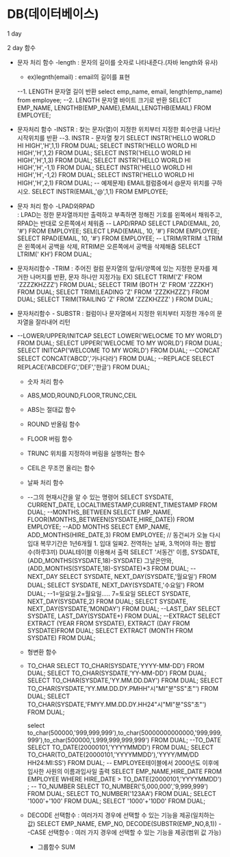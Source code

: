 # DB(데이터베이스)
1 day





2 day
함수

- 문자 처리 함수 -length
  : 문자의 길이를 숫자로 나타내준다.(자바 length와 유사)
  - ex)legnth(email) : email의 길이를 표현
  
  --1. LENGTH 문자열 길이 반환
  select emp_name, email, length(emp_name) from employee;
  --2. LENGTH 문자열 바이트 크기로 반환
  SELECT EMP_NAME, LENGTHB(EMP_NAME),EMAIL,LENGTHB(EMAIL) FROM EMPLOYEE;
 
- 문자처리 함수 -INSTR
 : 찾는 문자(열)이 지정한 위치부터 지정한 회수만큼 나타난 시작위치를 반환
  --3. INSTR - 문자열 찾기
  SELECT INSTR('HELLO WORLD HI HIGH','H',1,1) FROM DUAL;
  SELECT INSTR('HELLO WORLD HI HIGH','H',1,2) FROM DUAL;
  SELECT INSTR('HELLO WORLD HI HIGH','H',1,3) FROM DUAL;
  SELECT INSTR('HELLO WORLD HI HIGH','H',-1,1) FROM DUAL;
  SELECT INSTR('HELLO WORLD HI HIGH','H',-1,2) FROM DUAL;
  SELECT INSTR('HELLO WORLD HI HIGH','H',2,1) FROM DUAL;
  -- 예제문제)
  EMAIL컬럼중에서 @문자 위치를 구하시오.
SELECT INSTR(EMAIL,'@',1,1) FROM EMPLOYEE;

 - 문자 처리 함수 -LPAD와RPAD  
 : LPAD는 정한 문자열까지만 출력하고 부족하면 정해진 기호를 왼쪽에서 채워주고, RPAD는 반대로 오른쪽에서 체워줌
  -- LAPD/RPAD
  SELECT LPAD(EMAIL, 20, '#') FROM EMPLOYEE;
  SELECT LPAD(EMAIL, 10, '#') FROM EMPLOYEE;
  SELECT RPAD(EMAIL, 10, '#') FROM EMPLOYEE;
  -- LTRIM/RTRIM
  :LTRIM은 왼쪽에서 공백을 삭제, RTRIM은 오른쪽에서 공백을 삭제해줌
  SELECT LTRIM('     KH') FROM DUAL;
  
 - 문자처리함수 -TRIM
  : 주어진 컬럼 문자열의 앞/뒤/양쪽에 있는 지정한 문자를 제거한 나머지를 반환, 문자 하나만 지정가능
  EX) SELECT TRIM('Z' FROM 'ZZZZKHZZZ') FROM DUAL;
      SELECT TRIM (BOTH 'Z' FROM 'ZZZKH') FROM DUAL;
      SELECT TRIM(LEADING 'Z' FROM 'ZZZKHZZZ') FROM DUAL;
      SELECT TRIM(TRAILING 'Z' FROM 'ZZZKHZZZ' ) FROM DUAL;
  - 문자처리함수 - SUBSTR
  : 컬럼이나 문자열에서 지정한 위치부터 지정한 개수의 문자열을 잘라내어 리턴
- 
  --LOWER/UPPER/INITCAP
  SELECT LOWER('WELOCME TO MY WORLD') FROM DUAL;
  SELECT UPPER('WELOCME TO MY WORLD') FROM DUAL;
  SELECT INITCAP('WELCOME TO MY WORLD') FROM DUAL;
  --CONCAT
  SELECT CONCAT('ABCD','가나다라') FROM DUAL;
  --REPLACE
  SELECT REPLACE('ABCDEFG','DEF','한글') FROM DUAL;
  
  - 숫자 처리 함수
  - ABS,MOD,ROUND,FLOOR,TRUNC,CEIL
  - ABS는 절대값 함수
  - ROUND 반올림 함수
  - FLOOR 버림 함수
  - TRUNC 위치를 지정하야 버림을 실행하는 함수
  - CEIL은 무조껀 올리는 함수
  
  - 날짜 처리 함수
  - --그의 현재시간을 알 수 있는 명령어
    SELECT SYSDATE, CURRENT_DATE, LOCALTIMESTAMP,CURRENT_TIMESTAMP FROM DUAL;
    --MONTHS_BETWEEN
    SELECT EMP_NAME, FLOOR(MONTHS_BETWEEN(SYSDATE,HIRE_DATE)) FROM EMPLOYEE;
    --ADD MONTHS
    SELECT EMP_NAME, ADD_MONTHS(HIRE_DATE,3) FROM EMPLOYEE;
    // 동건씨가 오늘 다시 입대 복무기간은 1년6개월 1. 입대 일짜2. 전역하는 날짜, 3.먹어야 하는 짬밥 수(하루3끼) DUAL테이블 이용해서 출력
    SELECT '서동건' 이름, SYSDATE,(ADD_MONTHS(SYSDATE,18)-SYSDATE) 그날은안와, (ADD_MONTHS(SYSDATE,18)-SYSDATE)*3 FROM DUAL;
    --NEXT_DAY
    SELECT SYSDATE, NEXT_DAY(SYSDATE,'월요일') FROM DUAL;
    SELECT SYSDATE, NEXT_DAY(SYSDATE,'수요일') FROM DUAL;
    --1=일요일.2=월요일..... 7=토요일
    SELECT SYSDATE, NEXT_DAY(SYSDATE,2) FROM DUAL;
    SELECT SYSDATE, NEXT_DAY(SYSDATE,'MONDAY') FROM DUAL;
    --LAST_DAY
    SELECT SYSDATE, LAST_DAY(SYSDATE+) FROM DUAL;
    --EXTRACT
    SELECT EXTRACT (YEAR FROM SYSDATE), EXTRACT (DAY FROM SYSDATE)FROM DUAL;
    SELECT EXTRACT (MONTH FROM SYSDATE) FROM DUAL;
    
  - 형변환 함수
  - TO_CHAR
      SELECT TO_CHAR(SYSDATE,'YYYY-MM-DD') FROM DUAL;
    SELECT TO_CHAR(SYSDATE,'YY-MM-DD') FROM DUAL;
    SELECT TO_CHAR(SYSDATE,'YY.MM.DD.DAY') FROM DUAL;
    SELECT TO_CHAR(SYSDATE,'YY.MM.DD.DY.PMHH"시"MI"분"SS"초"') FROM DUAL;
    SELECT TO_CHAR(SYSDATE,'FMYY.MM.DD.DY.HH24"시"MI"분"SS"초"') FROM DUAL;

    select to_char(500000,'999,999,999'),to_char(50000000000000,'999,999,999'),to_char(500000,'L999,999,999,999') FROM DUAL;
    --TO_DATE
    SELECT TO_DATE(20000101,'YYYYMMDD') FROM DUAL;
    SELECT TO_CHAR(TO_DATE(20000101,'YYYYMMDD'),'YYYY/MM/DD HH24:MI:SS') FROM DUAL;
    -- EMPLOYEE테이블에서 2000년도 이후에 입사한 사원의 이름과입사일 출력
    SELECT EMP_NAME,HIRE_DATE FROM EMPLOYEE WHERE HIRE_DATE > TO_DATE(20000101,'YYYYMMDD') ;
    -- TO_NUMBER
    SELECT TO_NUMBER('5,000,000','9,999,999') FROM DUAL;
    SELECT TO_NUMBER('123AA') FROM DUAL;
    SELECT '1000'+'100' FROM DUAL;
    SELECT '1000'+'10D0' FROM DUAL;
  
   
  - DECODE 선택함수
    : 여러가지 경우에 선택할 수 있는 기능을 제공(일치하는 값)
    SELECT EMP_NAME, EMP_NO,
    DECODE(SUBSTR(EMP_NO,8,1))
  --CASE 선택함수
    : 여러 가지 경우에 선택할 수 있는 기능을 제공(범위 값 가능) 
    
    - 그룹함수 SUM
